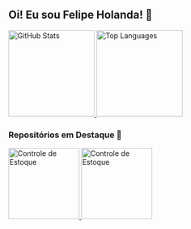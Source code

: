 ## Oi! Eu sou Felipe Holanda! 💬


<div>
  <a href="https://github.com/felmdx">
    <img height="170" alt="GitHub Stats" src="https://github-readme-stats.vercel.app/api?username=felmdx&count_private=true&show_icons=true&theme=tokyonight"/>
    <img height="170" alt="Top Languages" src="https://github-readme-stats.vercel.app/api/top-langs/?username=felmdx&layout=compact&theme=tokyonight&hide=starlark,html" />
  </a>
</div>

### Repositórios em Destaque 💬

<div>
<a href="https://github.com/felmdx/Controle_de_Estoque">
  <img  alt="Controle de Estoque" height="140" src="https://github-readme-stats.vercel.app/api/pin/?username=felmdx&repo=Controle_de_Estoque&theme=tokyonight" />
</a>
<a href="https://github.com/felmdx/Data_Structures">
  <img  alt="Controle de Estoque" height="140" src="https://github-readme-stats.vercel.app/api/pin/?username=felmdx&repo=Data_Structures&theme=tokyonight" />
</a>
</div>
